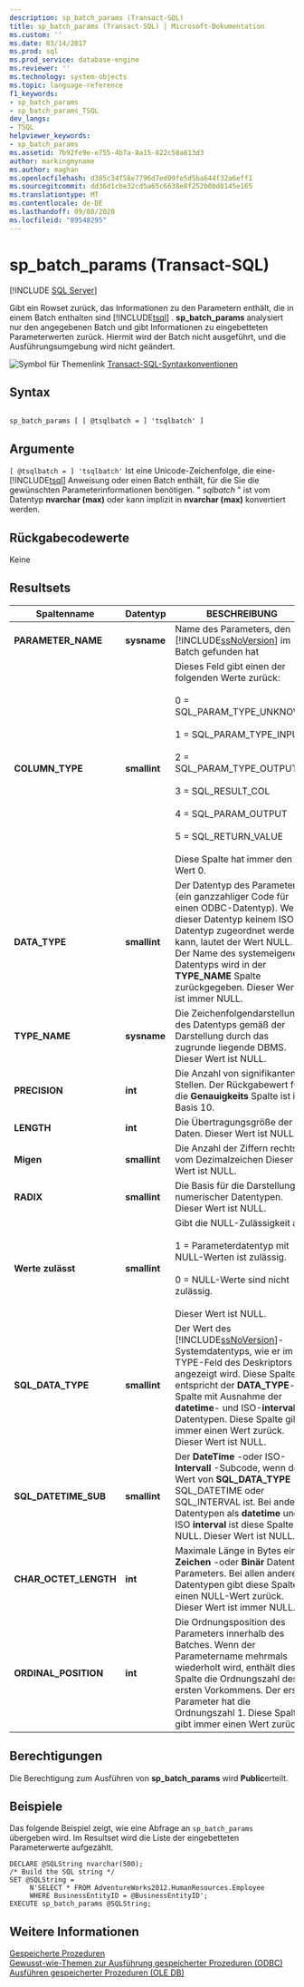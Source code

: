 ```yaml
---
description: sp_batch_params (Transact-SQL)
title: sp_batch_params (Transact-SQL) | Microsoft-Dokumentation
ms.custom: ''
ms.date: 03/14/2017
ms.prod: sql
ms.prod_service: database-engine
ms.reviewer: ''
ms.technology: system-objects
ms.topic: language-reference
f1_keywords:
- sp_batch_params
- sp_batch_params_TSQL
dev_langs:
- TSQL
helpviewer_keywords:
- sp_batch_params
ms.assetid: 7b92fe9e-e755-4b7a-8a15-822c58a813d3
author: markingmyname
ms.author: maghan
ms.openlocfilehash: d385c34f58e7796d7ed09fe5d5ba644f32a6eff1
ms.sourcegitcommit: dd36d1cbe32cd5a65c6638e8f252b0bd8145e165
ms.translationtype: MT
ms.contentlocale: de-DE
ms.lasthandoff: 09/08/2020
ms.locfileid: "89548295"
---
```

# <a name="sp_batch_params-transact-sql"></a>sp_batch_params (Transact-SQL)
[!INCLUDE [SQL Server](../../includes/applies-to-version/sqlserver.md)]

  Gibt ein Rowset zurück, das Informationen zu den Parametern enthält, die in einem Batch enthalten sind [!INCLUDE[tsql](../../includes/tsql-md.md)] . **sp_batch_params** analysiert nur den angegebenen Batch und gibt Informationen zu eingebetteten Parameterwerten zurück. Hiermit wird der Batch nicht ausgeführt, und die Ausführungsumgebung wird nicht geändert.  
  
 ![Symbol für Themenlink](../../database-engine/configure-windows/media/topic-link.gif "Symbol für Themenlink") [Transact-SQL-Syntaxkonventionen](../../t-sql/language-elements/transact-sql-syntax-conventions-transact-sql.md)  
  
## <a name="syntax"></a>Syntax  
  
```  
  
sp_batch_params [ [ @tsqlbatch = ] 'tsqlbatch' ]   
```  
  
## <a name="arguments"></a>Argumente  
`[ @tsqlbatch = ] 'tsqlbatch'` Ist eine Unicode-Zeichenfolge, die eine- [!INCLUDE[tsql](../../includes/tsql-md.md)] Anweisung oder einen Batch enthält, für die Sie die gewünschten Parameterinformationen benötigen. " *sqlbatch* " ist vom Datentyp **nvarchar (max)** oder kann implizit in **nvarchar (max)** konvertiert werden.  
  
## <a name="return-code-values"></a>Rückgabecodewerte  
 Keine  
  
## <a name="result-sets"></a>Resultsets  
  
|Spaltenname|Datentyp|BESCHREIBUNG|  
|-----------------|---------------|-----------------|  
|**PARAMETER_NAME**|**sysname**|Name des Parameters, den [!INCLUDE[ssNoVersion](../../includes/ssnoversion-md.md)] im Batch gefunden hat|  
|**COLUMN_TYPE**|**smallint**|Dieses Feld gibt einen der folgenden Werte zurück:<br /><br /> 0 = SQL_PARAM_TYPE_UNKNOWN<br /><br /> 1 = SQL_PARAM_TYPE_INPUT<br /><br /> 2 = SQL_PARAM_TYPE_OUTPUT<br /><br /> 3 = SQL_RESULT_COL<br /><br /> 4 = SQL_PARAM_OUTPUT<br /><br /> 5 = SQL_RETURN_VALUE<br /><br /> Diese Spalte hat immer den Wert 0.|  
|**DATA_TYPE**|**smallint**|Der Datentyp des Parameters (ein ganzzahliger Code für einen ODBC-Datentyp). Wenn dieser Datentyp keinem ISO-Datentyp zugeordnet werden kann, lautet der Wert NULL. Der Name des systemeigenen Datentyps wird in der **TYPE_NAME** Spalte zurückgegeben. Dieser Wert ist immer NULL.|  
|**TYPE_NAME**|**sysname**|Die Zeichenfolgendarstellung des Datentyps gemäß der Darstellung durch das zugrunde liegende DBMS. Dieser Wert ist NULL.|  
|**PRECISION**|**int**|Die Anzahl von signifikanten Stellen. Der Rückgabewert für die **Genauigkeits** Spalte ist in Basis 10.|  
|**LENGTH**|**int**|Die Übertragungsgröße der Daten. Dieser Wert ist NULL.|  
|**Migen**|**smallint**|Die Anzahl der Ziffern rechts vom Dezimalzeichen Dieser Wert ist NULL.|  
|**RADIX**|**smallint**|Die Basis für die Darstellung numerischer Datentypen. Dieser Wert ist NULL.|  
|**Werte zulässt**|**smallint**|Gibt die NULL-Zulässigkeit an:<br /><br /> 1 = Parameterdatentyp mit NULL-Werten ist zulässig.<br /><br /> 0 = NULL-Werte sind nicht zulässig.<br /><br /> Dieser Wert ist NULL.|  
|**SQL_DATA_TYPE**|**smallint**|Der Wert des [!INCLUDE[ssNoVersion](../../includes/ssnoversion-md.md)]-Systemdatentyps, wie er im TYPE-Feld des Deskriptors angezeigt wird. Diese Spalte entspricht der **DATA_TYPE**-Spalte mit Ausnahme der **datetime**- und ISO-**interval**-Datentypen. Diese Spalte gibt immer einen Wert zurück. Dieser Wert ist NULL.|  
|**SQL_DATETIME_SUB**|**smallint**|Der **DateTime** -oder ISO- **Intervall** -Subcode, wenn der Wert von **SQL_DATA_TYPE** SQL_DATETIME oder SQL_INTERVAL ist. Bei anderen Datentypen als **datetime** und ISO **interval** ist diese Spalte NULL. Dieser Wert ist NULL.|  
|**CHAR_OCTET_LENGTH**|**int**|Maximale Länge in Bytes eines **Zeichen** -oder **Binär** Datentyp Parameters. Bei allen anderen Datentypen gibt diese Spalte einen NULL-Wert zurück. Dieser Wert ist immer NULL.|  
|**ORDINAL_POSITION**|**int**|Die Ordnungsposition des Parameters innerhalb des Batches. Wenn der Parametername mehrmals wiederholt wird, enthält diese Spalte die Ordnungszahl des ersten Vorkommens. Der erste Parameter hat die Ordnungszahl 1. Diese Spalte gibt immer einen Wert zurück.|  
  
## <a name="permissions"></a>Berechtigungen  
 Die Berechtigung zum Ausführen von **sp_batch_params** wird **Public**erteilt.  
  
## <a name="examples"></a>Beispiele  
 Das folgende Beispiel zeigt, wie eine Abfrage an `sp_batch_params` übergeben wird. Im Resultset wird die Liste der eingebetteten Parameterwerte aufgezählt.  
  
```  
DECLARE @SQLString nvarchar(500);  
/* Build the SQL string */  
SET @SQLString =  
     N'SELECT * FROM AdventureWorks2012.HumanResources.Employee   
     WHERE BusinessEntityID = @BusinessEntityID';  
EXECUTE sp_batch_params @SQLString;  
```  
  
## <a name="see-also"></a>Weitere Informationen  
 [Gespeicherte Prozeduren](../../relational-databases/native-client-odbc-stored-procedures/running-stored-procedures.md)   
 [Gewusst-wie-Themen zur Ausführung gespeicherter Prozeduren &#40;ODBC&#41;](https://msdn.microsoft.com/library/c2220182-a23d-4475-b353-77a77ab613d6)   
 [Ausführen gespeicherter Prozeduren &#40;OLE DB&#41;](../../relational-databases/native-client/ole-db/stored-procedures-running.md)  
  
  

